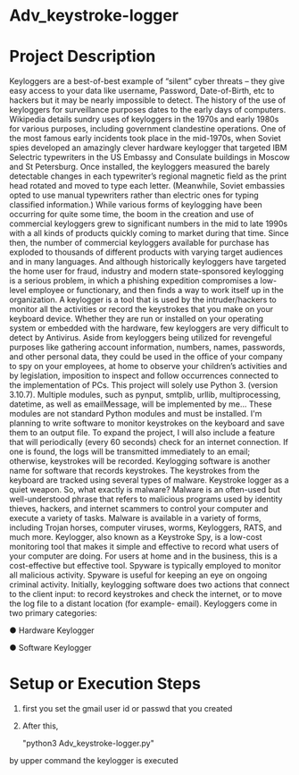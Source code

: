 # Adv_keystroke-logger
# Project Description
Keyloggers are a best-of-best example of “silent” cyber threats – they give easy access to your data like username, Password, Date-of-Birth, etc to hackers but it may be nearly impossible
to detect. The history of the use of keyloggers for surveillance purposes dates to the early days of computers. Wikipedia details sundry uses of keyloggers in the 1970s and early 1980s for
various purposes, including government clandestine operations. One of the most famous early incidents took place in the mid-1970s, when Soviet spies developed an amazingly clever
hardware keylogger that targeted IBM Selectric typewriters in the US Embassy and Consulate buildings in Moscow and St Petersburg. Once installed, the keyloggers measured the barely
detectable changes in each typewriter’s regional magnetic field as the print head rotated and moved to type each letter. (Meanwhile, Soviet embassies opted to use manual typewriters
rather than electric ones for typing classified information.) While various forms of keylogging have been occurring for quite some time, the boom in the creation and use of commercial
keyloggers grew to significant numbers in the mid to late 1990s with a all kinds of products quickly coming to market during that time. Since then, the number of commercial keyloggers
available for purchase has exploded to thousands of different products with varying target audiences and in many languages. And although historically keyloggers have targeted the home
user for fraud, industry and modern state-sponsored keylogging is a serious problem, in which a phishing expedition compromises a low-level employee or functionary, and then finds a way to
work itself up in the organization. A keylogger is a tool that is used by the intruder/hackers to monitor all the activities or record the keystrokes that you make on your keyboard device.
Whether they are run or installed on your operating system or embedded with the hardware, few keyloggers are very difficult to detect by Antivirus. Aside from keyloggers being utilized for
revengeful purposes like gathering account information, numbers, names, passwords, and other personal data, they could be used in the office of your company to spy on your employees, at
home to observe your children’s activities and by legislation, imposition to inspect and follow occurrences connected to the implementation of PCs. This project will solely use Python 3.
(version 3.10.7). Multiple modules, such as pynput, smtplib, urllib, multiprocessing, datetime, as well as emailMessage, will be implemented by me... These modules are not standard Python
modules and must be installed. I'm planning to write software to monitor keystrokes on the keyboard and save them to an output file. To expand the project, I will also include a feature
that will periodically (every 60 seconds) check for an internet connection. If one is found, the logs will be transmitted immediately to an email; otherwise, keystrokes will be recorded.
Keylogging software is another name for software that records keystrokes. The keystrokes from the keyboard are tracked using several types of malware. Keystroke logger as a quiet weapon.
So, what exactly is malware? Malware is an often-used but well-understood phrase that refers to malicious programs used by identity thieves, hackers, and internet scammers to control your
computer and execute a variety of tasks. Malware is available in a variety of forms, including Trojan horses, computer viruses, worms, Keyloggers, RATS, and much more. Keylogger, also
known as a Keystroke Spy, is a low-cost monitoring tool that makes it simple and effective to record what users of your computer are doing. For users at home and in the business, this is a
cost-effective but effective tool. Spyware is typically employed to monitor all malicious activity.
Spyware is useful for keeping an eye on ongoing criminal activity. Initially, keylogging software does two actions that connect to the client input: to record keystrokes and check the internet,
or to move the log file to a distant location (for example- email). Keyloggers come in two primary categories:

● Hardware Keylogger

● Software Keylogger


# Setup or Execution Steps

1. first you set the gmail user id or passwd that you created

2. After this,

      "python3 Adv_keystroke-logger.py" 

by upper command the keylogger is executed

